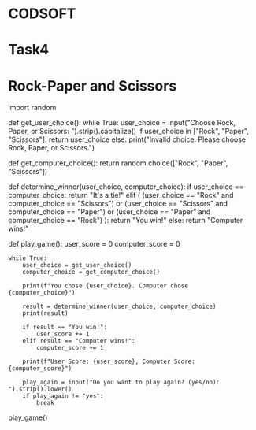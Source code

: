 # CODSOFT
# Task4
# Rock-Paper and Scissors
import random

def get_user_choice():
    while True:
        user_choice = input("Choose Rock, Paper, or Scissors: ").strip().capitalize()
        if user_choice in ["Rock", "Paper", "Scissors"]:
            return user_choice
        else:
            print("Invalid choice. Please choose Rock, Paper, or Scissors.")

def get_computer_choice():
    return random.choice(["Rock", "Paper", "Scissors"])

def determine_winner(user_choice, computer_choice):
    if user_choice == computer_choice:
        return "It's a tie!"
    elif (
        (user_choice == "Rock" and computer_choice == "Scissors") or
        (user_choice == "Scissors" and computer_choice == "Paper") or
        (user_choice == "Paper" and computer_choice == "Rock")
    ):
        return "You win!"
    else:
        return "Computer wins!"

def play_game():
    user_score = 0
    computer_score = 0

    while True:
        user_choice = get_user_choice()
        computer_choice = get_computer_choice()

        print(f"You chose {user_choice}. Computer chose {computer_choice}")

        result = determine_winner(user_choice, computer_choice)
        print(result)

        if result == "You win!":
            user_score += 1
        elif result == "Computer wins!":
            computer_score += 1

        print(f"User Score: {user_score}, Computer Score: {computer_score}")

        play_again = input("Do you want to play again? (yes/no): ").strip().lower()
        if play_again != "yes":
            break

play_game()

